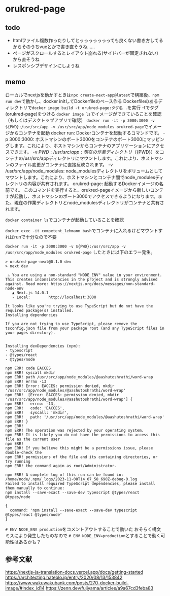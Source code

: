 # orukred-page

## todo

- htmlファイル複数作ったりしてとっっっっっっっても良くない書き方してるからそのうちvueとかで書き直そうね……
- ページがスクロールするとレイアウト崩れる(サイドバーが固定されない）から直そうね
- レスポンシブデザインにしようね


## memo

ローカルでnextjsを動かすときは`npx create-next-app@latest`で構築後、`npm run dev`で動かし、docker initしてDockerfileのベース作る
Dockerfileのあるディレクトリで`docker image build -t orukred-page:タグ名 .`を実行 -tでタグ(orukred-page)をつける
`docker image ls`でイメージができていることを確認（もしくはデスクトップアプリで確認）
`docker run -it -p 3000:3000 -v ${PWD}:/usr/src/app -v /usr/src/app/node_modules orukred-page`でイメージからコンテナを起動
docker run: Dockerコンテナを起動するコマンドです。
-p 3000:3000: ホストマシンのポート3000をコンテナのポート3000にマッピングします。これにより、ホストマシンからコンテナのアプリケーションにアクセスできます。
-v ${PWD}:/usr/src/app: 現在の作業ディレクトリ（${PWD}）をコンテナの/usr/src/appディレクトリにマウントします。これにより、ホストマシンのファイル変更がコンテナに直接反映されます。
-v /usr/src/app/node_modules: node_modulesディレクトリをボリュームとしてマウントします。これにより、ホストマシンとコンテナ間でnode_modulesディレクトリの内容が共有されます。
orukred-page: 起動するDockerイメージの名前です。
このコマンドを実行すると、orukred-pageイメージから新しいコンテナが起動し、ホストマシンのポート3000でアクセスできるようになります。また、現在の作業ディレクトリとnode_modulesディレクトリがコンテナと共有されます。

`docker container ls`でコンテナが起動していることを確認


`docker exec -it competent_lehmann bash`でコンテナに入れるけどマウントすればrunで十分なので不要


`docker run -it -p 3000:3000 -v ${PWD}:/usr/src/app -v /usr/src/app/node_modules orukred-page` したときに以下のエラー発生。

```
> orukred-page-next@0.1.0 dev
> next dev

 ⚠ You are using a non-standard "NODE_ENV" value in your environment. This creates inconsistencies in the project and is strongly advised against. Read more: https://nextjs.org/docs/messages/non-standard-node-env
   ▲ Next.js 14.0.1
   - Local:        http://localhost:3000

It looks like you're trying to use TypeScript but do not have the required package(s) installed.
Installing dependencies

If you are not trying to use TypeScript, please remove the tsconfig.json file from your package root (and any TypeScript files in your pages directory).


Installing devDependencies (npm):
- typescript
- @types/react
- @types/node

npm ERR! code EACCES
npm ERR! syscall mkdir
npm ERR! path /usr/src/app/node_modules/@aashutoshrathi/word-wrap
npm ERR! errno -13
npm ERR! Error: EACCES: permission denied, mkdir '/usr/src/app/node_modules/@aashutoshrathi/word-wrap'
npm ERR!  [Error: EACCES: permission denied, mkdir '/usr/src/app/node_modules/@aashutoshrathi/word-wrap'] {
npm ERR!   errno: -13,
npm ERR!   code: 'EACCES',
npm ERR!   syscall: 'mkdir',
npm ERR!   path: '/usr/src/app/node_modules/@aashutoshrathi/word-wrap'
npm ERR! }
npm ERR!
npm ERR! The operation was rejected by your operating system.
npm ERR! It is likely you do not have the permissions to access this file as the current user
npm ERR!
npm ERR! If you believe this might be a permissions issue, please double-check the
npm ERR! permissions of the file and its containing directories, or try running
npm ERR! the command again as root/Administrator.

npm ERR! A complete log of this run can be found in: /home/node/.npm/_logs/2023-11-08T14_07_58_690Z-debug-0.log
Failed to install required TypeScript dependencies, please install them manually to continue:
npm install --save-exact --save-dev typescript @types/react @types/node

{
  command: 'npm install --save-exact --save-dev typescript @types/react @types/node'
}
```

`# ENV NODE_ENV production`をコメントアウトすることで動いた
おそらく構文ミスにより発生したものなので
`# ENV NODE_ENV=production`とすることで動く可能性はあるかも？


## 参考文献

https://nextjs-ja-translation-docs.vercel.app/docs/getting-started
https://architecting.hateblo.jp/entry/2020/08/13/153842
https://www.wakuwakubank.com/posts/270-docker-build-image/#index_id14
https://zenn.dev/fujiyama/articles/a9a67cd3feba83